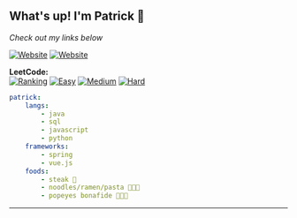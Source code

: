 ## What's up!  I'm Patrick 👋

*Check out my links below*

[![Website](https://img.shields.io/badge/Homepage-orange?style=for-the-badge&logo=angellist)](https://peiyuan.ch)
[![Website](https://img.shields.io/badge/LinkedIn-blue?style=for-the-badge&logo=linkedin)](https://www.linkedin.com/in/ppc97/)

**LeetCode:**  
[![Ranking](https://badges.peiyuan.ch/leetcode/puiiyuen/ranking)](https://leetcode.com/puiiyuen)
[![Easy](https://badges.peiyuan.ch/leetcode/puiiyuen/solved?difficulty=easy)](https://leetcode.com/puiiyuen)
[![Medium](https://badges.peiyuan.ch/leetcode/puiiyuen/solved?difficulty=medium)](https://leetcode.com/puiiyuen)
[![Hard](https://badges.peiyuan.ch/leetcode/puiiyuen/solved?difficulty=hard)](https://leetcode.com/puiiyuen)

```yml
patrick: 
    langs:
        - java
        - sql   
        - javascript     
        - python
    frameworks:
        - spring 
        - vue.js 
    foods:
        - steak 🥩
        - noodles/ramen/pasta 🍲🍜🍝
        - popeyes bonafide 🍗🍗🍗
```
---
